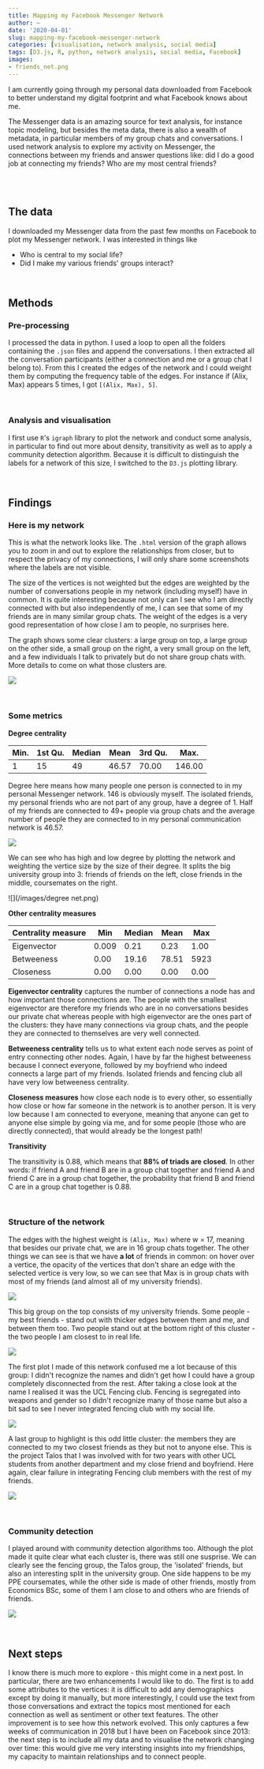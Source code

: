 ```yaml
---
title: Mapping my Facebook Messenger Network
author: ~
date: '2020-04-01'
slug: mapping-my-facebook-messenger-network
categories: [visualisation, network analysis, social media]
tags: [D3.js, R, python, network analysis, social media, Facebook]
images:
- friends_net.png
---
```


I am currently going through my personal data downloaded from Facebook to better understand my digital footprint and what Facebook knows about me. 

The Messenger data is an amazing source for text analysis, for instance topic modeling, but besides the meta data, there is also a wealth of metadata, in particular members of my group chats and conversations. I used network analysis to explore my activity on Messenger, the connections between my friends and answer questions like: did I do a good job at connecting my friends? Who are my most central friends? 

<br/>
<br/>


## The data

I downloaded my Messenger data from the past few months on Facebook to plot my Messenger network. I was interested in things like

* Who is central to my social life?
* Did I make my various friends' groups interact?

<br/>

## Methods

### Pre-processing

I processed the data in python. I used a loop to open all the folders containing the `.json` files and append the conversations. I then extracted all the conversation participants (either a connection and me or a group chat I belong to). From this I created the edges of the network and I could weight them by computing the frequency table of the edges. For instance if (Alix, Max) appears 5 times, I got `[(Alix, Max), 5]`.

<br/>

### Analysis and visualisation

I first use `R`'s `igraph` library to plot the network and conduct some analysis, in particular to find out more about density, transitivity as well as to apply a community detection algorithm. Because it is difficult to distinguish the labels for a network of this size, I switched to the `D3.js` plotting library. 

<br/>

## Findings

### Here is my network

This is what the network looks like. The `.html` version of the graph allows you to zoom in and out to explore the relationships from closer, but to respect the privacy of my connections, I will only share some screenshots where the labels are not visible. 

The size of the vertices is not weighted but the edges are weighted by the number of conversations people in my network (including myself) have in common. It is quite interesting because not only can I see who I am directly connected with but also independently of me, I can see that some of my friends are in many similar group chats. The weight of the edges is a very good representation of how close I am to people, no surprises here.

The graph shows some clear clusters: a large group on top, a large group on the other side, a small group on the right, a very small group on the left, and a few individuals I talk to privately but do not share group chats with. More details to come on what those clusters are. 

![](/images/capture1.png)

<br/>

### Some metrics

**Degree centrality**

| Min. | 1st Qu. | Median | Mean  | 3rd Qu. | Max.   |
| ---- | ------- | ------ | ----- | ------- | ------ |
| 1    | 15      | 49     | 46.57 | 70.00   | 146.00 |

Degree here means how many people one person is connected to in my personal Messenger network. 146 is obviously myself. The isolated friends, my personal friends who are not part of any group, have a degree of 1. Half of my friends are connected to 49+ people via group chats and the average number of people they are connected to in my personal communication network is 46.57.

![](/images/hist.png)

We can see who has high and low degree by plotting the network and weighting the vertice size by the size of their degree. It splits the big university group into 3: friends of friends on the left, close friends in the middle, coursemates on the right. 

![](/images/degree net.png)

**Other centrality measures**

| Centrality measure | Min   | Median | Mean  | Max  |
| ------------------ | ----- | ------ | ----- | ---- |
| Eigenvector        | 0.009 | 0.21   | 0.23  | 1.00 |
| Betweeness         | 0.00  | 19.16  | 78.51 | 5923 |
| Closeness          | 0.00  | 0.00   | 0.00  | 0.00 |

**Eigenvector centrality** captures the number of connections a node has and how important those connections are. The people with the smallest eigenvector are therefore my friends who are in no conversations besides our private chat whereas people with high eigenvector are the ones part of the clusters: they have many connections via group chats, and the people they are connected to themselves are  very well connected. 

**Betweeness centrality** tells us to what extent each node serves as point of entry connecting other nodes. Again, I have by far the highest betweeness because I connect everyone, followed by my boyfriend who indeed connects a large part of my friends. Isolated friends and fencing club all have very low betweeness centrality.

**Closeness measures** how close each node is to every other, so essentially how close or how far someone in the network is to another person. It is very low because I am connected to everyone, meaning that anyone can get to anyone else simple by going via me, and for some people (those who are directly connected), that would already be the longest path!



**Transitivity**

The transitivity is 0.88, which means that **88% of triads are closed**. In other words: if friend A and friend B are in a group chat together and friend A and friend C are in a group chat together, the probability that friend B and friend C are in a group chat together is 0.88. 

<br/>

### Structure of the network

The edges with the highest weight is `(Alix, Max)` where w = 17, meaning that besides our private chat, we are in 16 group chats together. The other things we can see is that we have **a lot** of friends in common: on hover over a vertice, the opacity of the vertices that don't share an edge with the selected vertice is very low, so we can see that Max is in group chats with most of my friends (and almost all of my university friends).

![](/images/max.png)



This big group on the top consists of my university friends. Some people - my best friends - stand out with thicker edges between them and me, and between them too. Two people stand out at the bottom right of this cluster - the two people I am closest to in real life. 

![](/images/ppe.png)



The first plot I made of this network confused me a lot because of this group: I didn't recognize the names and didn't get how I could have a group completely disconnected from the rest. After taking a close look at the name I realised it was the UCL Fencing club. Fencing is segregated into weapons and gender so I didn't recognize many of those name but also a bit sad to see I never integrated fencing club with my social life. 

![](/images/fencing.jpeg)



A last group to highlight is this odd little cluster: the members they are connected to my two closest friends as they but not to anyone else. This is the project Talos that I was involved with for two years with other UCL students from another department and my close friend and boyfriend. Here again, clear failure in integrating Fencing club members with the rest of my friends.

![](/images/talos.png)

<br/>

### Community detection

I played around with community detection algorithms too. Although the plot made it quite clear what each cluster is, there was still one susprise. We can clearly see the fencing group, the Talos group, the 'isolated' friends, but also an interesting split in the university group. One side happens to be my PPE coursemates, while the other side is made of other friends, mostly from Economics BSc, some of them I am close to and others who are friends of friends.

![](/images/community.png)

<br/>

## Next steps

I know there is much more to explore - this might come in a next post. In particular, there are two enhancements I would like to do. The first is to add some attributes to the vertices: it is difficult to add any demographics except by doing it manually, but more interestingly, I could use the text from those conversations and extract the topics most mentioned for each connection as well as sentiment or other text features. The other improvement is to see how this network evolved. This only captures a few weeks of communication in 2018 but I have been on Facebook since 2013: the next step is to include all my data and to visualise the network changing over time: this would give me very intersting insights into my friendships, my capacity to maintain relationships and to connect people. 
